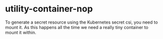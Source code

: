 # utility-container-nop

To generate a secret resource using the Kubernetes secret csi, you need to mount it. As this happens all the time we need a really tiny container to mount it within.